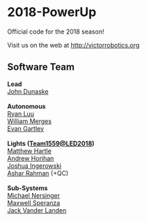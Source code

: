 # 2018-PowerUp
Official code for the 2018 season!

Visit us on the web at http://victorrobotics.org

## Software Team
**Lead**
<br><a href="https://github.com/johndunaske">John Dunaske</a>
<br><br>
**Autonomous**
<br><a href="https://github.com/RyanLuu">Ryan Luu</a>
<br><a href="https://github.com/WillMerges">William Merges</a>
<br><a href="https://github.com/egartley">Evan Gartley</a>
<br><br>
**Lights (<a href="https://github.com/Team1559/LED2018">Team1559@LED2018</a>)**
<br><a href="https://github.com/yaucer">Matthew Hartle</a>
<br><a href="https://github.com/HorihanA">Andrew Horihan</a>
<br><a href="https://github.com/ingerowskijo">Joshua Ingerowski</a>
<br><a href="https://github.com/icon2341">Ashar Rahman</a> (+QC)
<br><br>
**Sub-Systems**
<br><a href="https://github.com/Lucariax">Michael Nersinger</a>
<br><a href="https://github.com/maxsperanza">Maxwell Speranza</a>
<br><a href="https://github.com/Jakkuman">Jack Vander Landen</a>
